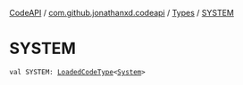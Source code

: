 [CodeAPI](../../index.md) / [com.github.jonathanxd.codeapi](../index.md) / [Types](index.md) / [SYSTEM](.)

# SYSTEM

`val SYSTEM: `[`LoadedCodeType`](../../com.github.jonathanxd.codeapi.type/-loaded-code-type/index.md)`<`[`System`](http://docs.oracle.com/javase/6/docs/api/java/lang/System.html)`>`